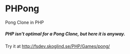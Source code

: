 # PHPong
Pong Clone in PHP

##### PHP isn't optimal for a Pong Clone, but here it is anyway.

Try it at http://fsdev.skoglind.se/PHP/Games/pong/
